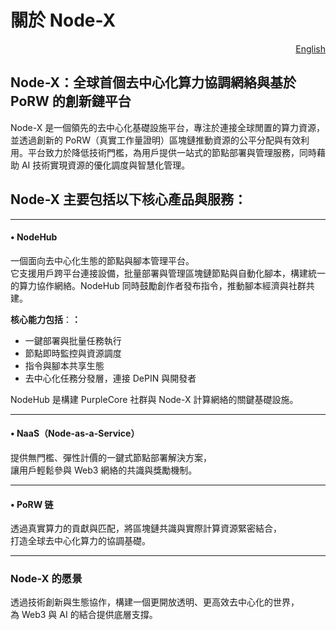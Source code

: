 # 關於 Node-X

<p align="right"><a href="https://docs.node-x.xyz/en">English</a></p>

## Node-X：全球首個去中心化算力協調網絡與基於 PoRW 的創新鏈平台

Node-X 是一個領先的去中心化基礎設施平台，專注於連接全球閒置的算力資源，並透過創新的 PoRW（真實工作量證明）區塊鏈推動資源的公平分配與有效利用。平台致力於降低技術門檻，為用戶提供一站式的節點部署與管理服務，同時藉助 AI 技術實現資源的優化調度與智慧化管理。

## Node-X 主要包括以下核心產品與服務：

***

#### • **NodeHub**

一個面向去中心化生態的節點與腳本管理平台。\
它支援用戶跨平台連接設備，批量部署與管理區塊鏈節點與自動化腳本，構建統一的算力協作網絡。NodeHub 同時鼓勵創作者發布指令，推動腳本經濟與社群共建。

**核心能力包括**：**：**

* 一鍵部署與批量任務執行
* 節點即時監控與資源調度
* 指令與腳本共享生態
* 去中心化任務分發層，連接 DePIN 與開發者

NodeHub 是構建 PurpleCore 社群與 Node-X 計算網絡的關鍵基礎設施。

***

#### • **NaaS（Node-as-a-Service）**

提供無門檻、彈性計價的一鍵式節點部署解決方案，\
讓用戶輕鬆參與 Web3 網絡的共識與獎勵機制。

***

#### • **PoRW 链**

透過真實算力的貢獻與匹配，將區塊鏈共識與實際計算資源緊密結合，\
打造全球去中心化算力的協調基礎。

***

### Node-X 的愿景

透過技術創新與生態協作，構建一個更開放透明、更高效去中心化的世界，\
為 Web3 與 AI 的結合提供底層支撐。

